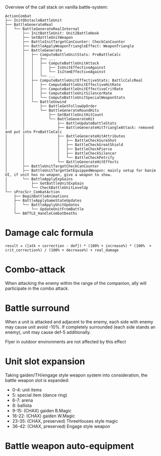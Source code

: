 Overview of the call stack on vanilla battle-system:
```
ActionCombat
├── InitObstacleBattleUnit
├── BattleGenerateReal
│   └── BattleGenerateRealInternal
│       ├── InitBattleUnit: Unit2BattleHook
│       ├── SetBattleUnitWeapon
│       ├── BattleInitTargetCanCounter: CheckCanCounter
│       ├── BattleApplyWeaponTriangleEffect: WeaponTriangle
│       ├── BattleGenerate
│       │   ├── ComputeBattleUnitStats: PreBattleCalc
│       │   │   ├── ...
│       │   │   ├── ComputeBattleUnitAttack
│       │   │   │   ├── IsUnitEffectiveAgainst
│       │   │   │   └── IsItemEffectiveAgainst
│       │   │   └── ...
│       │   ├── ComputeBattleUnitEffectiveStats: BattlcCalcReal
│       │   │   ├── ComputeBattleUnitEffectiveHitRate
│       │   │   ├── ComputeBattleUnitEffectiveCritRate
│       │   │   ├── ComputeBattleUnitSilencerRate
│       │   │   └── ComputeBattleUnitSpecialWeaponStats
│       │   └── BattleUnwind
│       │       ├── BattleGetFollowUpOrder
│       │       └── BattleGenerateRoundHits
│       │           ├── GetBattleUnitHitCount
│       │           └── BattleGenerateHit
│       │               ├── BattleUpdateBattleStats
│       │               ├── BattleGenerateHitTriangleAttack: removed and put into PreBattleCalc
│       │               ├── BattleGenerateHitAttributes
│       │               │   ├── BattleCheckSureShot
│       │               │   ├── BattleCheckGreatShield
│       │               │   ├── BattleCheckPierce
│       │               │   ├── BattleCheckSilencer
│       │               │   └── BattleCheckPetrify
│       │               └── BattleGenerateHitEffects
│       ├── BattleUnitTargetCheckCanCounter
│       ├── BattleUnitTargetSetEquippedWeapon: mainly setup for banim UI, if unit has no weapon, give a weapon to show.
│       └── BattleApplyExpGains
│           ├── GetBattleUnitExpGain
│           └── CheckBattleUnitLevelUp
└── sProcScr_CombatAction
    ├── BeginBattleAnimations
    ├── BattleApplyGameStateUpdates
    │   └── BattleApplyUnitUpdates
    │       └── UpdateUnitFromBattle
    └── BATTLE_HandleCombatDeaths
```

# Damage calc formula

```
result = ([atk + correction - def]) * (100% + increase%) * (100%  + crit_correction%) / (100% + decrease%) + real_damage
```

# Combo-attack

When attacking the enemy within the range of the companion, ally will participate in the combo attack.

# Battle surround

When a unit is attacked and adjacent to the enemy, each side with enemy may cause unit avoid -10%. If completely surrounded (each side stands an enemy), unit may cause def-5 additionally.

Flyer in outdoor environments are not affected by this effect

# Unit slot expansion

Taking gaiden/TH/engage style weapon system into consideration, the battle weapon slot is expanded:

- 0-4: unit items
- 5: special item (dance ring)
- 6-7: arena
- 8: ballista
- 9-15: (CHAX) gaiden B.Magic
- 16-22: (CHAX) gaiden W.Magic
- 23-35: (CHAX, preserved) ThreeHouses style magic
- 36-42: (CHAX, preserved) Engage style weapon

# Battle weapon auto-equipment
